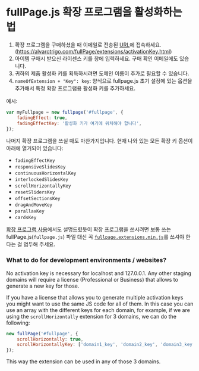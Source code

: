 # fullPage.js 확장 프로그램을 활성화하는 법

1. 확장 프로그램을 구매하셨을 때 이메일로 전송된 [URL](https://alvarotrigo.com/fullPage/extensions/activationKey.html)에 접속하세요. (https://alvarotrigo.com/fullPage/extensions/activationKey.html)
1. 아이템 구매시 받으신 라이센스 키를 창에 입력하세요. 구매 확인 이메일에도 있습니다.
1. 귀하의 제품 활성화 키를 획득하시려면 도메인 이름이 추가로 필요할 수 있습니다.
1. `nameOfExtension + "Key": key`: 양식으로 fullpage.js 초기 설정에 있는 옵션을 추가해서 특정 확장 프로그램용 활성화 키를 추가하세요.

예시:

```javascript
var myFullpage = new fullpage('#fullpage', {
    fadingEffect: true,
    fadingEffectKey: '활성화 키가 여기에 위치해야 합니다',
});
```

나머지 확장 프로그램을 쓰실 때도 마찬가지입니다. 현재 나와 있는 모든 확장 키 옵션이 아래에 열거되어 있습니다:

* `fadingEffectKey`
* `responsiveSlidesKey`
* `continuousHorizontalKey`
* `interlockedSlidesKey`
* `scrollHorizontallyKey`
* `resetSlidersKey`
* `offsetSectionsKey`
* `dragAndMoveKey`
* `parallaxKey`
* `cardsKey`

[확장 프로그램 사용](https://github.com/alvarotrigo/fullPage.js#use-extensions)에서도 설명드렸듯이 확장 프로그램을 쓰시려면 보통 쓰는 fullPage.js(`fullpage.js`) 파일 대신 꼭 [`fullpage.extensions.min.js`](https://github.com/alvarotrigo/fullPage.js/blob/master/dist/fullpage.extensions.min.js)를 쓰셔야 한다는 걸 염두해 주세요.


### What to do for development environments / websites?
No activation key is necessary for localhost and 127.0.0.1. Any other staging domains will require a license (Professional or Business) that allows to generate a new key for those.

If you have a license that allows you to generate multiple activation keys you might want to use the same JS code for all of them. In this case you can use an array with the different keys for each domain, for example, if we are using the `scrollHorizontally` extension for 3 domains, we can do the following:

```js
new fullPage('#fullpage', {
    scrollHorizontally: true,
    scrollHorizontallyKey: ['domain1_key', 'domain2_key', 'domain3_key'] 
});
```

This way the extension can be used in any of those 3 domains.

